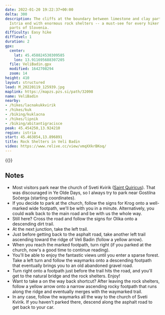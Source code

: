 ```yaml
---
date: 2022-01-20 19:22:37+00:00
delta: 300
description: The cliffs at the boundary between limestone and clay parts of Slovenian
  Istria end with enormous rock shelters -- a must-see for every hiker visiting these
  parts of Slovenia.
difficulty: Easy hike
difflevel: 1
duration: 2
gpx:
  center:
    lat: 45.458824530309585
    lon: 13.911695688307205
  file: VeliBadin.gpx
  modified: 1642708294
  zoom: 14
height: 410
layout: structured
lead: M_20220119_125939.jpg
maplink: https://mapzs.pzs.si/path/32098
name: VeliBadin
nearby:
- /hikes/lacnakukkvirik
- /hikes/kuk
- /biking/kuklacna
- /hikes/lipnik
- /biking/abitantigracisce
peak: 45.454250,13.924210
region: istria
start: 45.463854,13.896891
title: Rock Shelters in Veli Badin
video: https://www.relive.cc/view/vmqXXkrBKoq/
---
```

{{<hike-details description="yes">}}

## Notes

* Most visitors park near the church of Sveti Kvirik ([Saint Quiricus](https://en.wikipedia.org/wiki/Cyricus_and_Julitta)). That was discouraged in Ye Olde Days, so I always try to park near Gostilna Sočerga (starting coordinates).
* If you decide to park at the church, follow the signs for Krog onto a well-marked wide footpath, we'll be with you in a minute. Alternatively, you could walk back to the main road and be with us the whole way.
* Still here? Cross the road and follow the signs for Olika onto a descending dirt trail.
* At the next junction, take the left trail.
* Just before getting back to the asphalt road, take another left trail ascending toward the ridge of Veli Badin (follow a yellow arrow).
* When you reach the marked footpath, turn right (if you parked at the church, now's a good time to continue reading).
* You'll be able to enjoy the fantastic views until you enter a sparse forest. Take a left turn and follow the waymarks onto a descending footpath that eventually brings you to an old abandoned gravel road.
* Turn right onto a footpath just before the trail hits the road, and you'll get to the natural bridge and the rock shelters. Enjoy!
* Want to take a on the way back shortcut? After leaving the rock shelters, follow a yellow arrow onto a narrow ascending rocky footpath that runs along the ridge and eventually merges with the waymarked trail.
* In any case, follow the waymarks all the way to the church of Sveti Kvirik. If you haven't parked there, descend along the asphalt road to get back to your car.
